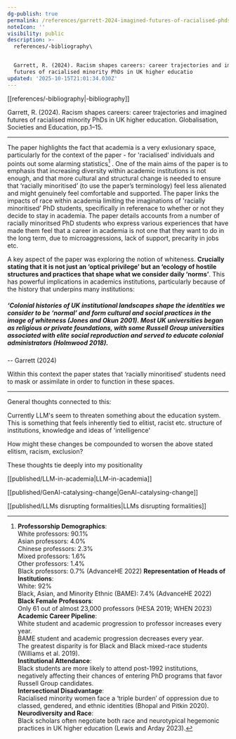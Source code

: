 ```yaml
---
dg-publish: true
permalink: /references/garrett-2024-imagined-futures-of-racialised-phds/
noteIcon: ''
visibility: public
description: >-
  references/-bibliography\


  Garrett, R. (2024). Racism shapes careers: career trajectories and imagined
  futures of racialised minority PhDs in UK higher educatio
updated: '2025-10-15T21:01:34.030Z'
---
```



[[references/-bibliography\|-bibliography]]

Garrett, R. (2024). Racism shapes careers: career trajectories and imagined futures of racialised minority PhDs in UK higher education. Globalisation, Societies and Education, pp.1–15.

---

The paper highlights the fact that academia is a very exlusionary space, particularly for the context of the paper - for 'racialised' individuals and points out some alarming statistics[^1] . 
One of the main aims of the paper is to emphasis that increasing diversity within academic institutions is not enough, and that more cultural and structural change is needed to ensure that ‘racially minoritised’ (to use the paper’s terminology) feel less alienated and might genuinely feel comfortable and supported. The paper links the impacts of race within academia limiting the imaginations of 'racially minoritised’ PhD students, specifically in referenace to whether or not they decide to stay in academia. The paper details accounts from a number of racially minoritsed PhD students who express various experiences that have made them feel that a career in academia is not one that they want to do in the long term, due to microaggressions, lack of support, precarity in jobs etc.

A key aspect of the paper was exploring the notion of whiteness. **Crucially stating that it is not just an ‘optical privilege’ but an ‘ecology of hostile structures and practices that shape what we consider daily ‘norms’**. This has powerful implications in academics institutions, particularly because of the history that underpins many institutions: 

##### _‘Colonial histories of UK institutional landscapes shape the identities we consider to be ‘normal’ and form cultural and social practices in the image of whiteness (Jones and Okun 2001). Most UK universities began as religious or private foundations, with some Russell Group universities associated with elite social reproduction and served to educate colonial administrators (Holmwood 2018)._ 
-- Garrett (2024)

Within this context the paper states that ‘racially minoritised’ students need to mask or assimilate in order to function in these spaces.


[^1]: **Professorship Demographics**:  
White professors: 90.1%  
Asian professors: 4.0%  
Chinese professors: 2.3%  
Mixed professors: 1.6%  
Other professors: 1.4%  
Black professors: 0.7% (AdvanceHE 2022)
**Representation of Heads of Institutions**:  
White: 92%  
Black, Asian, and Minority Ethnic (BAME): 7.4% (AdvanceHE 2022)  
**Black Female Professors**:  
Only 61 out of almost 23,000 professors (HESA 2019; WHEN 2023)  
**Academic Career Pipeline**:  
White student and academic progression to professor increases every year.  
BAME student and academic progression decreases every year.  
The greatest disparity is for Black and Black mixed-race students (Williams et al. 2019).  
**Institutional Attendance**:  
Black students are more likely to attend post-1992 institutions, negatively affecting their chances of entering PhD programs that favor Russell Group candidates.  
**Intersectional Disadvantage**:  
Racialised minority women face a ‘triple burden’ of oppression due to classed, gendered, and ethnic identities (Bhopal and Pitkin 2020).  
**Neurodiversity and Race**:  
Black scholars often negotiate both race and neurotypical hegemonic practices in UK higher education (Lewis and Arday 2023).

---
General thoughts connected to this:
 
Currently LLM's seem to threaten something about the education system. This is something that feels inherently tied to elitist, racist etc. structure of institutions, knowledge and ideas of 'intelligence'

How might these changes be compounded to worsen the above stated elitism, racism, exclusion?

These thoughts tie deeply into my positionality

[[published/LLM-in-academia\|LLM-in-academia]]

[[published/GenAI-catalysing-change\|GenAI-catalysing-change]]

[[published/LLMs disrupting formalities\|LLMs disrupting formalities]]

